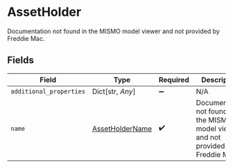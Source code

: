 # AssetHolder

Documentation not found in the MISMO model viewer and not provided by Freddie Mac.


## Fields

| Field                                                                              | Type                                                                               | Required                                                                           | Description                                                                        |
| ---------------------------------------------------------------------------------- | ---------------------------------------------------------------------------------- | ---------------------------------------------------------------------------------- | ---------------------------------------------------------------------------------- |
| `additional_properties`                                                            | Dict[str, *Any*]                                                                   | :heavy_minus_sign:                                                                 | N/A                                                                                |
| `name`                                                                             | [AssetHolderName](../../models/shared/assetholdername.md)                          | :heavy_check_mark:                                                                 | Documentation not found in the MISMO model viewer and not provided by Freddie Mac. |